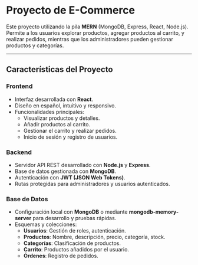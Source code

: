 # Proyecto de E-Commerce

Este proyecto utilizando la pila **MERN** (MongoDB, Express, React, Node.js). Permite a los 
usuarios explorar productos, agregar productos al carrito, y realizar pedidos, mientras que 
los administradores pueden gestionar productos y categorías.

---

## Características del Proyecto

### **Frontend**
- Interfaz desarrollada con **React**.
- Diseño en español, intuitivo y responsivo.
- Funcionalidades principales:
  - Visualizar productos y detalles.
  - Añadir productos al carrito.
  - Gestionar el carrito y realizar pedidos.
  - Inicio de sesión y registro de usuarios.

### **Backend**
- Servidor API REST desarrollado con **Node.js** y **Express**.
- Base de datos gestionada con **MongoDB**.
- Autenticación con **JWT (JSON Web Tokens)**.
- Rutas protegidas para administradores y usuarios autenticados.

### **Base de Datos**
- Configuración local con **MongoDB** o mediante **mongodb-memory-server** para desarrollo y pruebas rápidas.
- Esquemas y colecciones:
  - **Usuarios**: Gestión de roles, autenticación.
  - **Productos**: Nombre, descripción, precio, categoría, stock.
  - **Categorías**: Clasificación de productos.
  - **Carrito**: Productos añadidos por el usuario.
  - **Órdenes**: Registro de pedidos.
